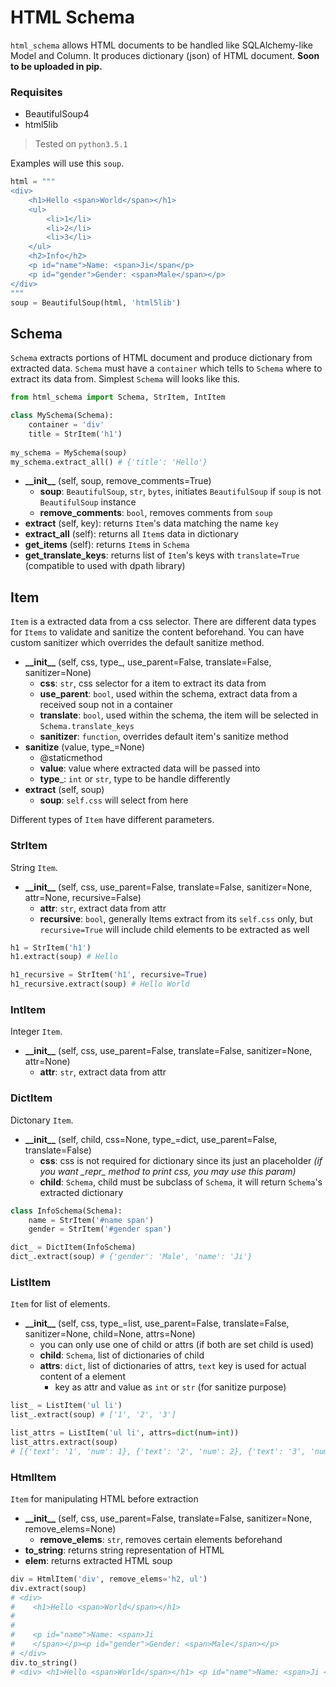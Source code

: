 HTML Schema
===========

`html_schema` allows HTML documents to be handled like SQLAlchemy-like Model and Column. It produces dictionary (json) of HTML document. __Soon to be uploaded in pip.__

### Requisites
* BeautifulSoup4
* html5lib

> Tested on `python3.5.1`

Examples will use this `soup`.
```python
html = """
<div>
    <h1>Hello <span>World</span></h1>
    <ul>
        <li>1</li>
        <li>2</li>
        <li>3</li>
    </ul>
    <h2>Info</h2>
    <p id="name">Name: <span>Ji</span</p>
    <p id="gender">Gender: <span>Male</span></p>
</div>
"""
soup = BeautifulSoup(html, 'html5lib')
```


Schema
------


`Schema` extracts portions of HTML document and produce dictionary from extracted data. `Schema` must have a `container` which tells to `Schema` where to extract its data from. Simplest `Schema` will looks like this.

```python
from html_schema import Schema, StrItem, IntItem

class MySchema(Schema):
    container = 'div'
    title = StrItem('h1')
    
my_schema = MySchema(soup)
my_schema.extract_all() # {'title': 'Hello'}
```
* **\_\_init__** (self, soup, remove_comments=True)
    + __soup__: `BeautifulSoup`, `str`, `bytes`, initiates `BeautifulSoup` if `soup` is not `BeautifulSoup` instance
    + __remove_comments__: `bool`, removes comments from `soup`
* __extract__ (self, key): returns `Item`'s data matching the name `key`
* __extract_all__ (self): returns all `Item`s data in dictionary
* __get_items__ (self): returns `Item`s in `Schema`
* __get_translate_keys__: returns list of `Item`'s keys with `translate=True` (compatible to used with dpath library)


Item
----


`Item` is a extracted data from a css selector. There are different data types for `Items` to validate and sanitize the content beforehand. You can have custom sanitizer which overrides the default sanitize method.

* **\_\_init__** (self, css, type_, use_parent=False, translate=False, sanitizer=None)
    + __css__: `str`, css selector for a item to extract its data from
    + __use_parent__: `bool`, used within the schema, extract data from a received soup not in a container
    + __translate__: `bool`, used within the schema, the item will be selected in `Schema.translate_keys`
    + __sanitizer__: `function`, overrides default item's sanitize method
* __sanitize__ (value, type_=None)
    + @staticmethod
    + __value__: value where extracted data will be passed into
    + __type___: `int` or `str`, type to be handle differently 
* __extract__ (self, soup)
    + __soup__: `self.css` will select from here

Different types of `Item` have different parameters. 

### StrItem
String `Item`.
* **\_\_init__** (self, css, use_parent=False, translate=False, sanitizer=None, attr=None, recursive=False)
    + __attr__: `str`, extract data from attr
    + __recursive__: `bool`, generally Items extract from its `self.css` only, but `recursive=True` will include child elements to be extracted as well

```python
h1 = StrItem('h1')
h1.extract(soup) # Hello

h1_recursive = StrItem('h1', recursive=True)
h1_recursive.extract(soup) # Hello World
```

### IntItem
Integer `Item`.
* **\_\_init__** (self, css, use_parent=False, translate=False, sanitizer=None, attr=None)
    + __attr__: `str`, extract data from attr

### DictItem
Dictonary `Item`.
* **\_\_init__** (self, child, css=None, type_=dict, use_parent=False, translate=False)
    + __css__: css is not required for dictionary since its just an placeholder *(if you want \__repr__ method to print css, you may use this param)*
    + __child__: `Schema`, child must be subclass of `Schema`, it will return `Schema`'s extracted dictionary

```python
class InfoSchema(Schema):
    name = StrItem('#name span')
    gender = StrItem('#gender span')

dict_ = DictItem(InfoSchema)
dict_.extract(soup) # {'gender': 'Male', 'name': 'Ji'}
```

### ListItem
`Item` for list of elements.
* **\_\_init__** (self, css, type_=list, use_parent=False, translate=False, sanitizer=None, child=None, attrs=None)
    + you can only use one of child or attrs (if both are set child is used)
    + __child__: `Schema`, list of dictionaries of child
    + __attrs__: `dict`, list of dictionaries of attrs, `text` key is used for actual content of a element
        + key as attr and value as `int` or `str` (for sanitize purpose)

```python
list_ = ListItem('ul li')
list_.extract(soup) # ['1', '2', '3']

list_attrs = ListItem('ul li', attrs=dict(num=int))
list_attrs.extract(soup)
# [{'text': '1', 'num': 1}, {'text': '2', 'num': 2}, {'text': '3', 'num': 3}]
```


### HtmlItem
`Item` for manipulating HTML before extraction
* **\_\_init__** (self, css, use_parent=False, translate=False, sanitizer=None, remove_elems=None)
    + __remove_elems__: `str`, removes certain elements beforehand
* __to_string__: returns string representation of HTML
* __elem__: returns extracted HTML soup

```python
div = HtmlItem('div', remove_elems='h2, ul')
div.extract(soup)
# <div>
#    <h1>Hello <span>World</span></h1>
#
#
#    <p id="name">Name: <span>Ji
#    </span></p><p id="gender">Gender: <span>Male</span></p>
# </div>
div.to_string()
# <div> <h1>Hello <span>World</span></h1> <p id="name">Name: <span>Ji </span></p><p id="gender">Gender: <span>Male</span></p> </div>
```
